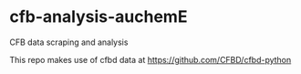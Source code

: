 # cfb-analysis-auchemE
CFB data scraping and analysis

This repo makes use of cfbd data at https://github.com/CFBD/cfbd-python
